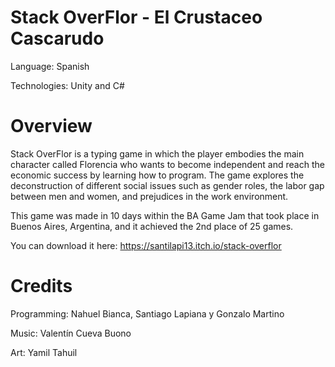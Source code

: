 # Stack OverFlor - El Crustaceo Cascarudo

Language: Spanish

Technologies: Unity and C#

# Overview

Stack OverFlor is a typing game in which the player embodies the main character called Florencia who wants to become independent and reach the economic success by learning how to program.
The game explores the deconstruction of different social issues such as gender roles, the labor gap between men and women, and prejudices in the work environment.

This game was made in 10 days within the BA Game Jam that took place in Buenos Aires, Argentina, and it achieved the 2nd place of 25 games.

You can download it here: https://santilapi13.itch.io/stack-overflor

# Credits

Programming: Nahuel Bianca, Santiago Lapiana y Gonzalo Martino

Music: Valentín Cueva Buono

Art: Yamil Tahuil
